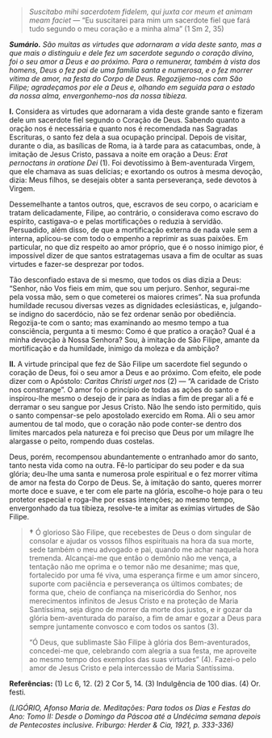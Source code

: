 > *Suscitabo mihi sacerdotem fidelem, qui juxta cor meum et animam meam faciet* — “Eu suscitarei para mim um sacerdote fiel que fará tudo segundo o meu coração e a minha alma” (1 Sm 2, 35)

***Sumário.** São muitas as virtudes que adornaram a vida deste santo, mas a que mais o distinguiu e dele fez um sacerdote segundo o coração divino, foi o seu amor a Deus e ao próximo. Para o remunerar, também à vista dos homens, Deus o fez pai de uma família santa e numerosa, e o fez morrer vítima de amor, na festa do Corpo de Deus. Regozijemo-nos com São Filipe; agradeçamos por ele a Deus e, olhando em seguida para o estado da nossa alma, envergonhemo-nos da nossa tibieza.*

**I.** Considera as virtudes que adornaram a vida deste grande santo e fizeram dele um sacerdote fiel segundo o Coração de Deus. Sabendo quanto a oração nos é necessária e quanto nos é recomendada nas Sagradas Escrituras, o santo fez dela a sua ocupação principal. Depois de visitar, durante o dia, as basílicas de Roma, ia à tarde para as catacumbas, onde, à imitação de Jesus Cristo, passava a noite em oração a Deus: *Erat pernoctans in oratione Dei* (1). Foi devotíssimo à Bem-aventurada Virgem, que ele chamava as suas delícias; e exortando os outros à mesma devoção, dizia: Meus filhos, se desejais obter a santa perseverança, sede devotos à Virgem.

Dessemelhante a tantos outros, que, escravos de seu corpo, o acariciam e tratam delicadamente, Filipe, ao contrário, o considerava como escravo do espírito, castigava-o e pelas mortificações o reduzia à servidão. Persuadido, além disso, de que a mortificação externa de nada vale sem a interna, aplicou-se com todo o empenho a reprimir as suas paixões. Em particular, no que diz respeito ao amor próprio, que é o nosso inimigo pior, é impossível dizer de que santos estratagemas usava a fim de ocultar as suas virtudes e fazer-se desprezar por todos.

Tão desconfiado estava de si mesmo, que todos os dias dizia a Deus: “Senhor, não Vos fieis em mim, que sou um perjuro. Senhor, segurai-me pela vossa mão, sem o que cometerei os maiores crimes”. Na sua profunda humildade recusou diversas vezes as dignidades eclesiásticas, e, julgando-se indigno do sacerdócio, não se fez ordenar senão por obediência. Regozija-te com o santo; mas examinando ao mesmo tempo a tua consciência, pergunta a ti mesmo: Como é que pratico a oração? Qual é a minha devoção à Nossa Senhora? Sou, à imitação de São Filipe, amante da mortificação e da humildade, inimigo da moleza e da ambição?

**II.** A virtude principal que fez de São Filipe um sacerdote fiel segundo o coração de Deus, foi o seu amor a Deus e ao próximo. Com efeito, ele pode dizer com o Apóstolo: *Caritas Christi urget nos* (2) — “A caridade de Cristo nos constrange”. O amor foi o princípio de todas as ações do santo e inspirou-lhe mesmo o desejo de ir para as índias a fim de pregar ali a fé e derramar o seu sangue por Jesus Cristo. Não lhe sendo isto permitido, quis o santo compensar-se pelo apostolado exercido em Roma. Ali o seu amor aumentou de tal modo, que o coração não pode conter-se dentro dos limites marcados pela natureza e foi preciso que Deus por um milagre lhe alargasse o peito, rompendo duas costelas.

Deus, porém, recompensou abundantemente o entranhado amor do santo, tanto nesta vida como na outra. Fê-lo participar do seu poder e da sua glória; deu-lhe uma santa e numerosa prole espiritual e o fez morrer vítima de amor na festa do Corpo de Deus. Se, à imitação do santo, queres morrer morte doce e suave, e ter com ele parte na glória, escolhe-o hoje para o teu protetor especial e roga-lhe por essas intenções; ao mesmo tempo, envergonhado da tua tibieza, resolve-te a imitar as exímias virtudes de São Filipe.

> **†** Ó glorioso São Filipe, que recebestes de Deus o dom singular de consolar e ajudar os vossos filhos espirituais na hora da sua morte, sede também o meu advogado e pai, quando me achar naquela hora tremenda. Alcançai-me que então o demônio não me vença, a tentação não me oprima e o temor não me desanime; mas que, fortalecido por uma fé viva, uma esperança firme e um amor sincero, suporte com paciência e perseverança os últimos combates; de forma que, cheio de confiança na misericórdia do Senhor, nos merecimentos infinitos de Jesus Cristo e na proteção de Maria Santíssima, seja digno de morrer da morte dos justos, e ir gozar da glória bem-aventurada do paraíso, a fim de amar e gozar a Deus para sempre juntamente convosco e com todos os santos (3).
>
> “Ó Deus, que sublimaste São Filipe à glória dos Bem-aventurados, concedei-me que, celebrando com alegria a sua festa, me aproveite ao mesmo tempo dos exemplos das suas virtudes” (4). Fazei-o pelo amor de Jesus Cristo e pela intercessão de Maria Santíssima.

**Referências:** (1) Lc 6, 12. (2) 2 Cor 5, 14. (3) Indulgência de 100 dias. (4) Or. festi.

*(LIGÓRIO, Afonso Maria de. Meditações: Para todos os Dias e Festas do Ano: Tomo II: Desde o Domingo da Páscoa até a Undécima semana depois de Pentecostes inclusive. Friburgo: Herder & Cia, 1921, p. 333-336)*
